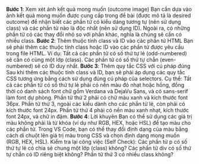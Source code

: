 **Bước 1**: Xem xét ảnh kết quả mong muốn (outcome image)
Bạn cần dựa vào ảnh kết quả mong muốn được cung cấp trong đề bài (được mô tả là desired outcome) để nhận biết các phần tử có kiểu dáng tương tự (nên sử dụng class) và các phần tử nào là độc nhất (nên sử dụng ID).
Ngoài ra, có những phần tử có các thay đổi nhỏ so với phần khác, nghĩa là chúng sẽ cần có nhiều class.
**Bước 2**: Thêm thuộc tính class và ID vào các phần tử HTML
Bạn sẽ phải thêm các thuộc tính class hoặc ID vào các phần tử được yêu cầu trong file HTML. Ví dụ:
Tất cả các phần tử có số thứ tự lẻ (odd-numbered) sẽ cần có cùng một lớp (class).
Các phần tử có số thứ tự chẵn (even-numbered) sẽ có ID duy nhất.
**Bước 3**: 
Thêm quy tắc CSS với cú pháp đúng
Sau khi thêm các thuộc tính class và ID, bạn sẽ phải áp dụng các quy tắc CSS tương ứng bằng cách sử dụng đúng cú pháp của selectors. 
Cụ thể:
Tất cả các phần tử có số thứ tự lẻ phải có nền màu đỏ nhạt hoặc hồng, đồng thời có danh sách font chữ gồm Verdana và DejaVu Sans, và có sans-serif làm font dự phòng.
Phần tử thứ 2 phải có chữ màu xanh và kích thước font 36px.
Phần tử thứ 3, ngoài các kiểu dành cho các phần tử lẻ, còn phải có kích thước font 24px.
Phần tử thứ 4 phải có nền màu xanh nhạt, kích thước font 24px, và chữ in đậm.
**Bước 4**: Lời khuyên
Bạn có thể sử dụng các giá trị màu không phải là từ khóa (ví dụ như RGB, HEX, hoặc HSL) để tạo màu cho các phần tử.
Trong VS Code, bạn có thể thay đổi định dạng của màu bằng cách di chuột lên giá trị màu trong CSS và chọn định dạng mong muốn (RGB, HEX, HSL).
Kiểm tra lại công việc (Self Check):
Các phần tử p có số thứ tự lẻ có chia sẻ chung một lớp (class) không?
Các phần tử div có số thứ tự chẵn có ID riêng biệt không?
Phần tử thứ 3 có nhiều class không?